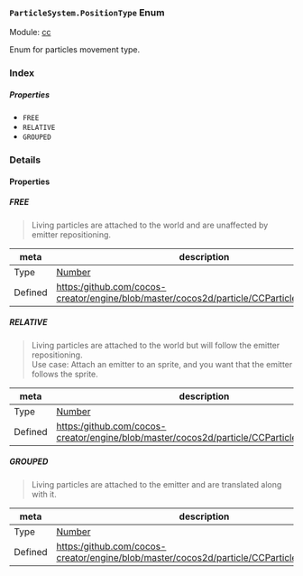 ### `ParticleSystem.PositionType` Enum



Module: [cc](../modules/cc.md)




Enum for particles movement type.

### Index

##### Properties

  - `FREE`
  - `RELATIVE`
  - `GROUPED`

### Details

#### Properties


##### FREE

> Living particles are attached to the world and are unaffected by emitter repositioning.

| meta | description |
|------|-------------|
| Type | <a href="https://developer.mozilla.org/en/JavaScript/Reference/Global_Objects/Number" class="crosslink external" target="_blank">Number</a> |
| Defined | [https:/github.com/cocos-creator/engine/blob/master/cocos2d/particle/CCParticleSystem.js:61](https:/github.com/cocos-creator/engine/blob/master/cocos2d/particle/CCParticleSystem.js#L61) |



##### RELATIVE

> Living particles are attached to the world but will follow the emitter repositioning.<br/>
Use case: Attach an emitter to an sprite, and you want that the emitter follows the sprite.

| meta | description |
|------|-------------|
| Type | <a href="https://developer.mozilla.org/en/JavaScript/Reference/Global_Objects/Number" class="crosslink external" target="_blank">Number</a> |
| Defined | [https:/github.com/cocos-creator/engine/blob/master/cocos2d/particle/CCParticleSystem.js:70](https:/github.com/cocos-creator/engine/blob/master/cocos2d/particle/CCParticleSystem.js#L70) |



##### GROUPED

> Living particles are attached to the emitter and are translated along with it.

| meta | description |
|------|-------------|
| Type | <a href="https://developer.mozilla.org/en/JavaScript/Reference/Global_Objects/Number" class="crosslink external" target="_blank">Number</a> |
| Defined | [https:/github.com/cocos-creator/engine/blob/master/cocos2d/particle/CCParticleSystem.js:80](https:/github.com/cocos-creator/engine/blob/master/cocos2d/particle/CCParticleSystem.js#L80) |


